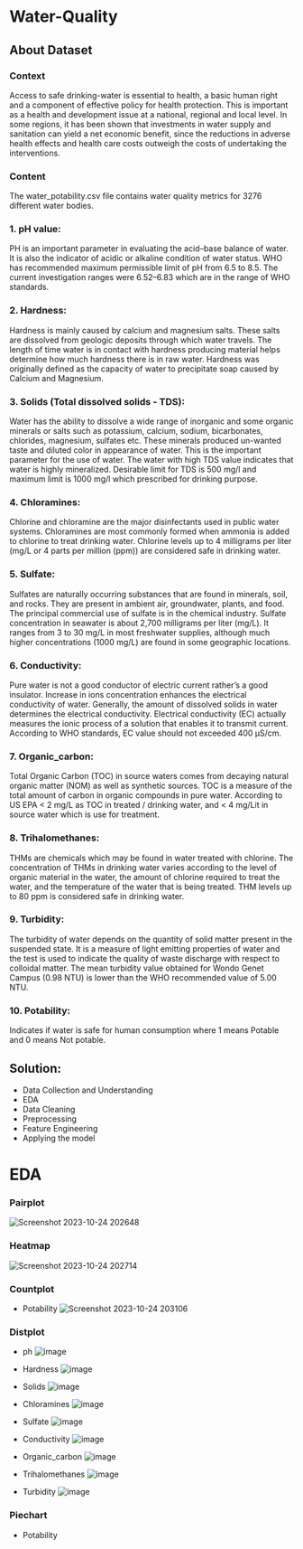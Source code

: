 # Water-Quality

## About Dataset

### Context
Access to safe drinking-water is essential to health, a basic human right and a component of effective policy for health protection. This is important as a health and development issue at a national, regional and local level. In some regions, it has been shown that investments in water supply and sanitation can yield a net economic benefit, since the reductions in adverse health effects and health care costs outweigh the costs of undertaking the interventions.

### Content
The water_potability.csv file contains water quality metrics for 3276 different water bodies.

### 1. pH value:
PH is an important parameter in evaluating the acid–base balance of water. It is also the indicator of acidic or alkaline condition of water status. WHO has recommended maximum permissible limit of pH from 6.5 to 8.5. The current investigation ranges were 6.52–6.83 which are in the range of WHO standards.

### 2. Hardness:
Hardness is mainly caused by calcium and magnesium salts. These salts are dissolved from geologic deposits through which water travels. The length of time water is in contact with hardness producing material helps determine how much hardness there is in raw water. Hardness was originally defined as the capacity of water to precipitate soap caused by Calcium and Magnesium.

### 3. Solids (Total dissolved solids - TDS):
Water has the ability to dissolve a wide range of inorganic and some organic minerals or salts such as potassium, calcium, sodium, bicarbonates, chlorides, magnesium, sulfates etc. These minerals produced un-wanted taste and diluted color in appearance of water. This is the important parameter for the use of water. The water with high TDS value indicates that water is highly mineralized. Desirable limit for TDS is 500 mg/l and maximum limit is 1000 mg/l which prescribed for drinking purpose.

### 4. Chloramines:
Chlorine and chloramine are the major disinfectants used in public water systems. Chloramines are most commonly formed when ammonia is added to chlorine to treat drinking water. Chlorine levels up to 4 milligrams per liter (mg/L or 4 parts per million (ppm)) are considered safe in drinking water.

### 5. Sulfate:
Sulfates are naturally occurring substances that are found in minerals, soil, and rocks. They are present in ambient air, groundwater, plants, and food. The principal commercial use of sulfate is in the chemical industry. Sulfate concentration in seawater is about 2,700 milligrams per liter (mg/L). It ranges from 3 to 30 mg/L in most freshwater supplies, although much higher concentrations (1000 mg/L) are found in some geographic locations.

### 6. Conductivity:
Pure water is not a good conductor of electric current rather’s a good insulator. Increase in ions concentration enhances the electrical conductivity of water. Generally, the amount of dissolved solids in water determines the electrical conductivity. Electrical conductivity (EC) actually measures the ionic process of a solution that enables it to transmit current. According to WHO standards, EC value should not exceeded 400 μS/cm.

### 7. Organic_carbon:
Total Organic Carbon (TOC) in source waters comes from decaying natural organic matter (NOM) as well as synthetic sources. TOC is a measure of the total amount of carbon in organic compounds in pure water. According to US EPA < 2 mg/L as TOC in treated / drinking water, and < 4 mg/Lit in source water which is use for treatment.

### 8. Trihalomethanes:
THMs are chemicals which may be found in water treated with chlorine. The concentration of THMs in drinking water varies according to the level of organic material in the water, the amount of chlorine required to treat the water, and the temperature of the water that is being treated. THM levels up to 80 ppm is considered safe in drinking water.

### 9. Turbidity:
The turbidity of water depends on the quantity of solid matter present in the suspended state. It is a measure of light emitting properties of water and the test is used to indicate the quality of waste discharge with respect to colloidal matter. The mean turbidity value obtained for Wondo Genet Campus (0.98 NTU) is lower than the WHO recommended value of 5.00 NTU.

### 10. Potability:
Indicates if water is safe for human consumption where 1 means Potable and 0 means Not potable.

## Solution:
* Data Collection and Understanding
* EDA
* Data Cleaning
* Preprocessing
* Feature Engineering
* Applying the model

# EDA
### Pairplot
![Screenshot 2023-10-24 202648](https://github.com/RAUL1217/Water-Quality-Prediction-Analysis/assets/142076300/3cf2377c-f0cb-483d-bd71-5d15696ce780) 

### Heatmap
![Screenshot 2023-10-24 202714](https://github.com/RAUL1217/Water-Quality-Prediction-Analysis/assets/142076300/7acb2f96-6bb3-44b4-acd5-02e45a1ee5c8)

### Countplot
* Potability
![Screenshot 2023-10-24 203106](https://github.com/RAUL1217/Water-Quality-Prediction-Analysis/assets/142076300/3d953c53-e553-4a44-ad8d-0979c0e15b6d)

### Distplot
* ph
![image](https://github.com/RAUL1217/Water-Quality-Prediction-Analysis/assets/142076300/8365c110-4657-46ff-96b6-22c02cf79aa1)

* Hardness
![image](https://github.com/RAUL1217/Water-Quality-Prediction-Analysis/assets/142076300/b187c32c-9f43-4109-b7ba-ab8c71e3c2c7)

* Solids
![image](https://github.com/RAUL1217/Water-Quality-Prediction-Analysis/assets/142076300/74931372-c791-4f92-909d-fe5b43106a1b)

* Chloramines
![image](https://github.com/RAUL1217/Water-Quality-Prediction-Analysis/assets/142076300/70d34e22-abac-4302-83fb-0c4bf971a8a9)

* Sulfate
![image](https://github.com/RAUL1217/Water-Quality-Prediction-Analysis/assets/142076300/f097801a-c7be-4d2b-9c54-4e129a71148f)

* Conductivity
![image](https://github.com/RAUL1217/Water-Quality-Prediction-Analysis/assets/142076300/f48a1082-4abc-47ac-9664-6fcc11ef186d)

* Organic_carbon
![image](https://github.com/RAUL1217/Water-Quality-Prediction-Analysis/assets/142076300/e6000f9e-58a2-4a44-a42d-b3f1060e9191)

* Trihalomethanes
![image](https://github.com/RAUL1217/Water-Quality-Prediction-Analysis/assets/142076300/c3b1cc60-5f4b-4cb0-a25d-397cafac94a6)

* Turbidity
![image](https://github.com/RAUL1217/Water-Quality-Prediction-Analysis/assets/142076300/ae8925f8-0912-44de-ab60-f5daf7e7ecf4)


### Piechart
* Potability
